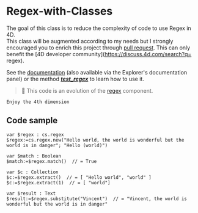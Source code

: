 # Regex-with-Classes

The goal of this class is to reduce the complexity of code to use Regex in 4D.
<br/>This class will be augmented according to my needs but I strongly encouraged you to enrich this project through [pull request](https://github.com/vdelachaux/Regex-with-Classes/pulls). This can only benefit the [4D developer community](https://discuss.4d.com/search?q= regex).

See the [documentation](Documentation/Classes/regex.md) (also available via the Explorer's documentation panel) or the method [***test_regex***](Project/Sources/Methods/test_regex.4dm) to learn how to use it.

> 📌 This code is an evolution of the [regex](https://github.com/vdelachaux/regex.4dbase) component.

`Enjoy the 4th dimension`

## Code sample

```4d
var $regex : cs.regex$regex:=cs.regex.new("Hello world, the world is wonderful but the world is in danger"; "Hello (world)")var $match : Boolean$match:=$regex.match()  // = Truevar $c : Collection$c:=$regex.extract()  // = [ "Hello world", "world" ]$c:=$regex.extract(1)  // = [ "world"]var $result : Text$result:=$regex.substitute("Vincent")  // = "Vincent, the world is wonderful but the world is in danger"
```
